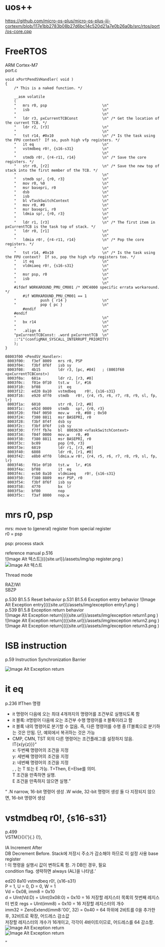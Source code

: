uos++
==
https://github.com/micro-os-plus/micro-os-plus-iii-cortexm/blob/117e1bb2783b08b27d6bc14c520d21a7e0b26a0b/src/rtos/port/os-core.cpp  

FreeRTOS  
==
ARM Cortex-M7  
port.c
```
void xPortPendSVHandler( void )
{
	/* This is a naked function. */

	__asm volatile
	(
	"	mrs r0, psp							\n"
	"	isb									\n"
	"										\n"
	"	ldr	r3, pxCurrentTCBConst			\n" /* Get the location of the current TCB. */
	"	ldr	r2, [r3]						\n"
	"										\n"
	"	tst r14, #0x10						\n" /* Is the task using the FPU context?  If so, push high vfp registers. */
	"	it eq								\n"
	"	vstmdbeq r0!, {s16-s31}				\n"
	"										\n"
	"	stmdb r0!, {r4-r11, r14}			\n" /* Save the core registers. */
	"	str r0, [r2]						\n" /* Save the new top of stack into the first member of the TCB. */
	"										\n"
	"	stmdb sp!, {r0, r3}					\n"
	"	mov r0, %0 							\n"
	"	msr basepri, r0						\n"
	"	dsb									\n"
	"	isb									\n"
	"	bl vTaskSwitchContext				\n"
	"	mov r0, #0							\n"
	"	msr basepri, r0						\n"
	"	ldmia sp!, {r0, r3}					\n"
	"										\n"
	"	ldr r1, [r3]						\n" /* The first item in pxCurrentTCB is the task top of stack. */
	"	ldr r0, [r1]						\n"
	"										\n"
	"	ldmia r0!, {r4-r11, r14}			\n" /* Pop the core registers. */
	"										\n"
	"	tst r14, #0x10						\n" /* Is the task using the FPU context?  If so, pop the high vfp registers too. */
	"	it eq								\n"
	"	vldmiaeq r0!, {s16-s31}				\n"
	"										\n"
	"	msr psp, r0							\n"
	"	isb									\n"
	"										\n"
	#ifdef WORKAROUND_PMU_CM001 /* XMC4000 specific errata workaround. */
		#if WORKAROUND_PMU_CM001 == 1
	"			push { r14 }				\n"
	"			pop { pc }					\n"
		#endif
	#endif
	"										\n"
	"	bx r14								\n"
	"										\n"
	"	.align 4							\n"
	"pxCurrentTCBConst: .word pxCurrentTCB	\n"
	::"i"(configMAX_SYSCALL_INTERRUPT_PRIORITY)
	);
}
```

```
08003f00 <PendSV_Handler>:
 8003f00:	f3ef 8009 	mrs	r0, PSP
 8003f04:	f3bf 8f6f 	isb	sy
 8003f08:	4b15      	ldr	r3, [pc, #84]	; (8003f60 <pxCurrentTCBConst>)
 8003f0a:	681a      	ldr	r2, [r3, #0]
 8003f0c:	f01e 0f10 	tst.w	lr, #16
 8003f10:	bf08      	it	eq
 8003f12:	ed20 8a10 	vstmdbeq	r0!, {s16-s31}
 8003f16:	e920 4ff0 	stmdb	r0!, {r4, r5, r6, r7, r8, r9, sl, fp, lr}
 8003f1a:	6010      	str	r0, [r2, #0]
 8003f1c:	e92d 0009 	stmdb	sp!, {r0, r3}
 8003f20:	f04f 0050 	mov.w	r0, #80	; 0x50
 8003f24:	f380 8811 	msr	BASEPRI, r0
 8003f28:	f3bf 8f4f 	dsb	sy
 8003f2c:	f3bf 8f6f 	isb	sy
 8003f30:	f7ff fb7e 	bl	8003630 <vTaskSwitchContext>
 8003f34:	f04f 0000 	mov.w	r0, #0
 8003f38:	f380 8811 	msr	BASEPRI, r0
 8003f3c:	bc09      	pop	{r0, r3}
 8003f3e:	6819      	ldr	r1, [r3, #0]
 8003f40:	6808      	ldr	r0, [r1, #0]
 8003f42:	e8b0 4ff0 	ldmia.w	r0!, {r4, r5, r6, r7, r8, r9, sl, fp, lr}
 8003f46:	f01e 0f10 	tst.w	lr, #16
 8003f4a:	bf08      	it	eq
 8003f4c:	ecb0 8a10 	vldmiaeq	r0!, {s16-s31}
 8003f50:	f380 8809 	msr	PSP, r0
 8003f54:	f3bf 8f6f 	isb	sy
 8003f58:	4770      	bx	lr
 8003f5a:	bf00      	nop
 8003f5c:	f3af 8000 	nop.w
```

mrs r0, psp
==
mrs: move to (general) register from special register  
r0 = psp

psp: process stack  

reference manual p.516  
![Image Alt 텍스트]({{site.url}}/assets/img/sp register.png )  
![Image Alt 텍스트]({{site.url}}/assets/img/AAPCS1.png )  

Thread mode  

RAZ/WI  
SBZP  

p.530 B1.5.5 Reset behavior
p.531 B1.5.6 Exception entry behavior
![Image Alt Exception entry]({{site.url}}/assets/img/exception entry1.png )  
p.539 B1.5.8 Exception return behavior  
![Image Alt Exception return]({{site.url}}/assets/img/exception return1.png )  
![Image Alt Exception return]({{site.url}}/assets/img/exception return2.png )  
![Image Alt Exception return]({{site.url}}/assets/img/exception return3.png )  

ISB instruction
==
p.59 Instruction Synchronization Barrier  

![Image Alt Exception return]({{site.url}}/assets/img/ISB1.png )  


it eq  
==
p.236
IfThen 명령
- it 명령어 다음에 오는 최대 4개까지의 명령어를 조건부로 실행되도록 함   
- it 블록: it명령어 다음에 오는 조건부 수행 명령어를 it 블록이라고 함  
- it 블록 내의 명령어로 분기할 수 없음. 즉, 다른 명령어를 수행 중 IT블록으로 분기하는 것은 안됨. 단, 예외에서 복귀하는 것은 가능  
- CMP, CMN, TST 외의 다른 명령어는 조건플래그를 설정하지 않음.  
IT{x{y{z}}}<q> <firstcond>  
x: 두번째 명령어의 조건을 지정  
y: 세번째 명령어의 조건을 지정  
z: 네번째 명령어의 조건을 지정  
<x>, <y>, <z>는 T 또는 E 가능. T=Then, E=Else를 의미.  
T <firstcond> 조건을 만족하면 실행.  
E <firstcond> 조건을 만족하지 않으면 실행.  
<q>  
	.N narrow, 16-bit 명령어 생성  
	.W wide, 32-bit 명령어 생성  
둘 다 지정되지 않으면, 16-bit 명령어 생성  

vstmdbeq	r0!, {s16-s31}  
==
p.499  
VSTM{<mode>}{<c>}{<q>}{.<size>} <Rn>{!}, <list>  
<mode>  
  IA  Increment After  
  DB  Decrement Before. Stack에 저장시 주소가 감소해야 하므로 이 설정 사용
<Rn>  base register  
!  이 명령을 실행시 <Rn>값이 변하도록 함. <mode>가 DB인 경우, 필요  
<c>    condition flag. 생략하면 always (AL)을 나타냄.  

ed20 8a10 	vstmdbeq	r0!, {s16-s31}  
P = 1, U = 0, D = 0, W = 1  
Vd = 0x08, imm8 = 0x10  
d = UInt(Vd:D) = UInt(0x08:0) = 0x10 = 16  저장할 레지스터 목록의 첫번째 레지스터 번호
regs = UInt(imm8) = 0x10 = 16 저장할 레지스터의 개수  
imm32 = ZeroExtend(imm8:'00', 32) =  0x40 = 64 하위에 2비트를 0을 추가한 후, 32비트로 확장, 어드레스 감소값  
저장할 레지스터의 개수가 16개이고, 각각이 4바이트이므로, 어드레스를 64 감소함.  
![Image Alt Exception return]({{site.url}}/assets/img/VSTM1.png )  	
![Image Alt Exception return]({{site.url}}/assets/img/VSTM2.png )  	
	


